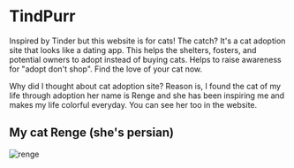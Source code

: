# TindPurr
Inspired by Tinder but this website is for cats! The catch? It's a cat adoption site that looks like a dating app. This helps the shelters, fosters, and potential owners to adopt instead of buying cats. Helps to raise awareness for "adopt don't shop". Find the love of your cat now. 

Why did I thought about cat adoption site? Reason is, I found the cat of my life through adoption her name is Renge and she has been inspiring me and makes my life colorful everyday. You can see her too in the website.

## My cat Renge (she's persian)
![renge](https://github.com/michelletan03/TindPurr/assets/53888443/223d1ab2-dabd-4b16-bae6-76a6d744cc02)

